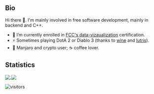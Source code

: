 ## Bio

Hi there 👋. I'm mainly involved in free software development, mainly in
backend and C++.

- 🔭 I’m currently enrolled in [FCC's data-vizaualization](https://www.freecodecamp.org/learn/data-visualization/) certification.
- ⚡ Sometimes playing DotA 2 or Diablo 3 (thanks to [wine](https://github.com/wine-mirror/wine) and [lutris](https://github.com/lutris/lutris)).
- 🌱 Manjaro and crypto user; ☕ coffee lover.

<!--
**jepasq/jepasq** is a ✨ _special_ ✨ repository because its `README.md` (this file) appears on your GitHub profile.

Here are some ideas to get you started:

- 🌱 I'm currently learning ...
- 👯 I’m looking to collaborate on ...
- 🤔 I’m looking for help with ...
- 💬 Ask me about ...
- 📫 How to reach me: ...
- 😄 Pronouns: ...
-->

## Statistics

<a href="https://github.com/jepasq/jepasq">
  <img align="center" style="max-width:250px" src="https://github-readme-stats.vercel.app/api?username=jepasq&count_private=true&show_icons=true&theme=tokyonight" />
</a>
<a href="https://github.com/jepasq/jepasq">
  <img align="center" src="https://github-readme-stats.vercel.app/api/top-langs/?username=jepasq&layout=compact&theme=tokyonight&langs_count=8" />
</a>



![visitors](https://visitor-badge.laobi.icu/badge?page_id=jepasq.jepasq)
